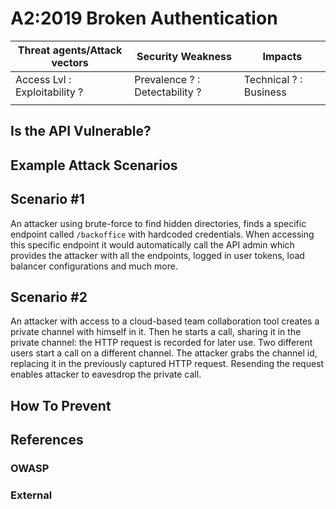 A2:2019 Broken Authentication
=============================

| Threat agents/Attack vectors | Security Weakness | Impacts |
| -- | -- | -- |
| Access Lvl : Exploitability ? | Prevalence ? : Detectability ? | Technical ? : Business |
| | | |

## Is the API Vulnerable?

## Example Attack Scenarios

## Scenario #1

An attacker using brute-force to find hidden directories, finds a specific
endpoint called `/backoffice` with hardcoded credentials. When accessing this
specific endpoint it would automatically call the API admin which provides the
attacker with all the endpoints, logged in user tokens, load balancer
configurations and much more.

## Scenario #2

An attacker with access to a cloud-based team collaboration tool creates a
private channel with himself in it. Then he starts a call, sharing it in the
private channel: the HTTP request is recorded for later use. Two different users
start a call on a different channel. The attacker grabs the channel id,
replacing it in the previously captured HTTP request. Resending the request
enables attacker to eavesdrop the private call.

## How To Prevent

## References

### OWASP

### External
